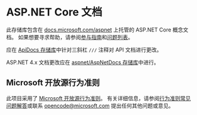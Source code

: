 # <a name="aspnet-core-docs"></a>ASP.NET Core 文档

此存储库包含在 [docs.microsoft.com/aspnet](https://docs.microsoft.com/aspnet) 上托管的 ASP.NET Core 概念文档。 如果想要寻求帮助，请参阅[参与指南](CONTRIBUTING.md)和[问题列表](https://github.com/aspnet/Docs/issues)。

应在 [ApiDocs 存储库](https://github.com/aspnet/ApiDocs)中针对三斜杠 `///` 注释对 API 文档进行更改。

ASP.NET 4.x 文档更改应在 [aspnet/AspNetDocs 存储库](https://github.com/aspnet/AspNetDocs)中进行。

## <a name="microsoft-open-source-code-of-conduct"></a>Microsoft 开放源行为准则

此项目采用了 [Microsoft 开放源行为准则](https://opensource.microsoft.com/codeofconduct/)。
有关详细信息，请参阅[行为准则常见问题解答](https://opensource.microsoft.com/codeofconduct/faq/)或联系 [opencode@microsoft.com](mailto:opencode@microsoft.com) 提出任何其他问题或意见。

